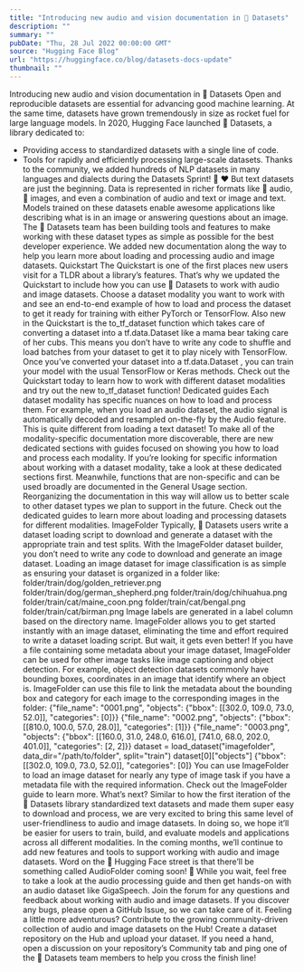 ```yaml
---
title: "Introducing new audio and vision documentation in 🤗 Datasets"
description: ""
summary: ""
pubDate: "Thu, 28 Jul 2022 00:00:00 GMT"
source: "Hugging Face Blog"
url: "https://huggingface.co/blog/datasets-docs-update"
thumbnail: ""
---
```


Introducing new audio and vision documentation in 🤗 Datasets
Open and reproducible datasets are essential for advancing good machine learning. At the same time, datasets have grown tremendously in size as rocket fuel for large language models. In 2020, Hugging Face launched 🤗 Datasets, a library dedicated to:
- Providing access to standardized datasets with a single line of code.
- Tools for rapidly and efficiently processing large-scale datasets.
Thanks to the community, we added hundreds of NLP datasets in many languages and dialects during the Datasets Sprint! 🤗 ❤️
But text datasets are just the beginning. Data is represented in richer formats like 🎵 audio, 📸 images, and even a combination of audio and text or image and text. Models trained on these datasets enable awesome applications like describing what is in an image or answering questions about an image.
The 🤗 Datasets team has been building tools and features to make working with these dataset types as simple as possible for the best developer experience. We added new documentation along the way to help you learn more about loading and processing audio and image datasets.
Quickstart
The Quickstart is one of the first places new users visit for a TLDR about a library’s features. That’s why we updated the Quickstart to include how you can use 🤗 Datasets to work with audio and image datasets. Choose a dataset modality you want to work with and see an end-to-end example of how to load and process the dataset to get it ready for training with either PyTorch or TensorFlow.
Also new in the Quickstart is the to_tf_dataset
function which takes care of converting a dataset into a tf.data.Dataset
like a mama bear taking care of her cubs. This means you don’t have to write any code to shuffle and load batches from your dataset to get it to play nicely with TensorFlow. Once you’ve converted your dataset into a tf.data.Dataset
, you can train your model with the usual TensorFlow or Keras methods.
Check out the Quickstart today to learn how to work with different dataset modalities and try out the new to_tf_dataset
function!
Dedicated guides
Each dataset modality has specific nuances on how to load and process them. For example, when you load an audio dataset, the audio signal is automatically decoded and resampled on-the-fly by the Audio
feature. This is quite different from loading a text dataset!
To make all of the modality-specific documentation more discoverable, there are new dedicated sections with guides focused on showing you how to load and process each modality. If you’re looking for specific information about working with a dataset modality, take a look at these dedicated sections first. Meanwhile, functions that are non-specific and can be used broadly are documented in the General Usage section. Reorganizing the documentation in this way will allow us to better scale to other dataset types we plan to support in the future.
Check out the dedicated guides to learn more about loading and processing datasets for different modalities.
ImageFolder
Typically, 🤗 Datasets users write a dataset loading script to download and generate a dataset with the appropriate train
and test
splits. With the ImageFolder
dataset builder, you don’t need to write any code to download and generate an image dataset. Loading an image dataset for image classification is as simple as ensuring your dataset is organized in a folder like:
folder/train/dog/golden_retriever.png
folder/train/dog/german_shepherd.png
folder/train/dog/chihuahua.png
folder/train/cat/maine_coon.png
folder/train/cat/bengal.png
folder/train/cat/birman.png
Image labels are generated in a label
column based on the directory name. ImageFolder
allows you to get started instantly with an image dataset, eliminating the time and effort required to write a dataset loading script.
But wait, it gets even better! If you have a file containing some metadata about your image dataset, ImageFolder
can be used for other image tasks like image captioning and object detection. For example, object detection datasets commonly have bounding boxes, coordinates in an image that identify where an object is. ImageFolder
can use this file to link the metadata about the bounding box and category for each image to the corresponding images in the folder:
{"file_name": "0001.png", "objects": {"bbox": [[302.0, 109.0, 73.0, 52.0]], "categories": [0]}}
{"file_name": "0002.png", "objects": {"bbox": [[810.0, 100.0, 57.0, 28.0]], "categories": [1]}}
{"file_name": "0003.png", "objects": {"bbox": [[160.0, 31.0, 248.0, 616.0], [741.0, 68.0, 202.0, 401.0]], "categories": [2, 2]}}
dataset = load_dataset("imagefolder", data_dir="/path/to/folder", split="train")
dataset[0]["objects"]
{"bbox": [[302.0, 109.0, 73.0, 52.0]], "categories": [0]}
You can use ImageFolder
to load an image dataset for nearly any type of image task if you have a metadata file with the required information. Check out the ImageFolder guide to learn more.
What’s next?
Similar to how the first iteration of the 🤗 Datasets library standardized text datasets and made them super easy to download and process, we are very excited to bring this same level of user-friendliness to audio and image datasets. In doing so, we hope it’ll be easier for users to train, build, and evaluate models and applications across all different modalities.
In the coming months, we’ll continue to add new features and tools to support working with audio and image datasets. Word on the 🤗 Hugging Face street is that there’ll be something called AudioFolder
coming soon! 🤫 While you wait, feel free to take a look at the audio processing guide and then get hands-on with an audio dataset like GigaSpeech.
Join the forum for any questions and feedback about working with audio and image datasets. If you discover any bugs, please open a GitHub Issue, so we can take care of it.
Feeling a little more adventurous? Contribute to the growing community-driven collection of audio and image datasets on the Hub! Create a dataset repository on the Hub and upload your dataset. If you need a hand, open a discussion on your repository’s Community tab and ping one of the 🤗 Datasets team members to help you cross the finish line!